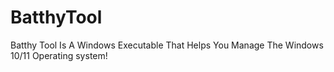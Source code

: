 # BatthyTool
Batthy Tool Is A Windows Executable That Helps You Manage The Windows 10/11 Operating system!
